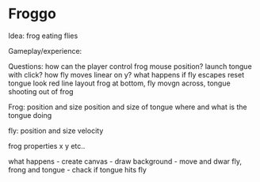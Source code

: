 # Froggo

Idea: frog eating flies

Gameplay/experience:


Questions:
    how can the player control frog
        mouse position?
        launch tongue with click?
    how fly moves
        linear on y?
    what happens if fly escapes
        reset
    tongue look
    red line
    layout
        frog at bottom, fly movgn across, tongue shooting out of frog

Frog:
    position and size
    position and size of tongue
    where and what is the tongue doing

fly:
    position and size
    velocity

frog properties
    x
    y
    etc..

what happens
    - create canvas
    - draw background
    - move and dwar fly, frong and tongue
    - chack if tongue hits fly
